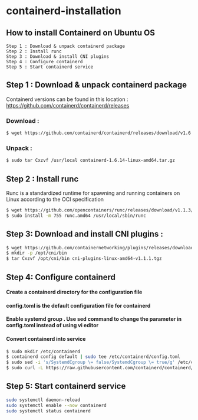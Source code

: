 # containerd-installation

## How to install Containerd on Ubuntu OS

```console
Step 1 : Download & unpack containerd package
Step 2 : Install runc
Step 3 : Download & install CNI plugins
Step 4 : Configure containerd
Step 5 : Start containerd service
```

## Step 1 : Download & unpack containerd package

Containerd versions can be found in this location :  https://github.com/containerd/containerd/releases

### Download :
```bash
$ wget https://github.com/containerd/containerd/releases/download/v1.6.14/containerd-1.6.14-linux-amd64.tar.gz
```
### Unpack : 
```bash
$ sudo tar Cxzvf /usr/local containerd-1.6.14-linux-amd64.tar.gz
```

## Step 2 : Install runc

Runc is a standardized runtime for spawning and running containers on Linux according to the OCI specification
```bash
$ wget https://github.com/opencontainers/runc/releases/download/v1.1.3/runc.amd64
$ sudo install -m 755 runc.amd64 /usr/local/sbin/runc
```

## Step 3: Download and install CNI plugins :

```bash
$ wget https://github.com/containernetworking/plugins/releases/download/v1.1.1/cni-plugins-linux-amd64-v1.1.1.tgz
$ mkdir -p /opt/cni/bin
$ tar Cxzvf /opt/cni/bin cni-plugins-linux-amd64-v1.1.1.tgz
```

## Step 4: Configure containerd

#### Create a containerd directory for the configuration file
#### config.toml is the default configuration file for containerd
#### Enable systemd group . Use sed command to change the parameter in config.toml instead of using vi editor 
####  Convert containerd into service
```bash
$ sudo mkdir /etc/containerd
$ containerd config default | sudo tee /etc/containerd/config.toml
$ sudo sed -i 's/SystemdCgroup \= false/SystemdCgroup \= true/g' /etc/containerd/config.toml
$ sudo curl -L https://raw.githubusercontent.com/containerd/containerd/main/containerd.service -o /etc/systemd/system/containerd.service
```

## Step 5: Start containerd service
```bash
sudo systemctl daemon-reload
sudo systemctl enable --now containerd
sudo systemctl status containerd
```

